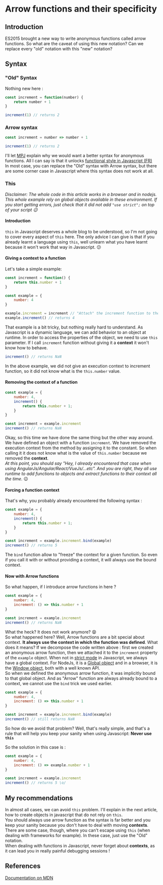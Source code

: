 # Arrow functions and their specificity

## Introduction

ES2015 brought a new way to write anonymous functions called arrow functions. So what are the caveat of using this new
notation? Can we replace every "old" notation with this "new" notation?

## Syntax

### "Old" Syntax

Nothing new here :
```javascript
const increment = function(number) {
    return number + 1
}

increment(1) // returns 2
```

### Arrow syntax

```javascript
const increment = number => number + 1

increment(1) // returns 2
```

I'll let [MPJ](https://www.youtube.com/watch?v=6sQDTgOqh-I) explain why we would want a better syntax for anonymous 
functions. All I can say is that it unlocks [functional style in Javascript (FR)](https://www.youtube.com/watch?v=IQ1kDpGeoCk&t=13s)  
In most case, you can replace the "Old" syntax with Arrow syntax, but there are some corner case in Javascript where
this syntax does not work at all.

### This

*Disclaimer: The whole code in this article works in a browser and in nodejs. This whole example rely on global objects
available in these environment. If you start getting errors, just check that it did not add `"use strict";` on top of
your script :wink:*

#### Introduction

`this` in Javascript deserves a whole blog to be understood, so I'm not going to cover every aspect of `this` here. The
only advice I can give is that if you already learnt a language using `this`, well unlearn what you have learnt because
it won't work that way in Javascript. :confused:

#### Giving a **context** to a function

Let's take a simple example:
```javascript
const increment = function() {
    return this.number + 1
}

const example = {
    number: 4
}

example.increment = increment // "Attach" the increment function to the object
example.increment() // returns 4
```

That example is a bit tricky, but nothing really hard to understand. As Javascript is a dynamic language, we can
add behavior to an object at runtime. In order to access the properties of the object, we need to use `this` parameter.
If I call `increment` function without giving it a **context** it won't know how to behave.

```javascript
increment() // returns NaN
```

In the above example, we did not give an execution context to increment function, so it did not know what is the 
`this.number` value.

#### Removing the **context** of a function

```javascript
const example = {
    number: 4,
    increment() {
        return this.number + 1;
    }
}

const increment = example.increment
increment() // returns NaN
```

Okay, so this time we have done the same thing but the other way around. We have defined an object with a function 
`increment`. We have removed the execution context from the method by assigning it to the constant. So when calling it
it does not know what is the value of `this.number` because we removed the **context**.  
*At this point, you should say "Hey, I already encountered that case when using AngularJs/Angular/React/VueJs/...etc".
And you are right, they all use runtime to add functions to objects and extract functions to their context all the time.*
:wink:

#### Forcing a function **context**

That's why, you probably already encountered the following syntax : 
```javascript
const example = {
    number: 4,
    increment() {
        return this.number + 1;
    }
}

const increment = example.increment.bind(example)
increment() // returns 5
```

The `bind` function allow to "freeze" the context for a given function. So even if you call it with or without providing
a context, it will always use the bound context. 

#### Now with Arrow functions

So what happen, if I introduce arrow functions in here ?
```javascript
const example = {
    number: 4,
    increment: () => this.number + 1
}

const increment = example.increment
increment() // returns NaN
```

What the heck? It does not work anymore? :anguished:  
So what happened here? Well, Arrow functions are a bit special about context. **It always use the context in which the
function was defined**. What does it means? 
If we decompose the code written above : first we created an anonymous arrow function, then we attached it to the 
`increment` property of the `example` object. When not in [strict mode](https://developer.mozilla.org/en-US/docs/Web/JavaScript/Reference/Strict_mode)
in Javascript, we always have a global context. For NodeJs, it is a [Global object](https://nodejs.org/api/globals.html)
and in a browser, it is the [Window object](https://developer.mozilla.org/fr/docs/Web/API/Window), both with a well 
known API.  
So when we defined the anonymous arrow function, it was implicitly bound to that global object. And as "Arrow" function
are always already bound to a context, we cannot use the `bind` trick we used earlier.
```javascript
const example = {
    number: 4,
    increment: () => this.number + 1
}

const increment = example.increment.bind(example)
increment() // still returns NaN
```

So how do we avoid that problem? Well, that's really simple, and that's a rule that will help you keep your sanity when
using Javascript: **Never use `this`**

So the solution in this case is :
```javascript
const example = {
    number: 4,
    increment: () => example.number + 1
}

const increment = example.increment
increment() // returns 5 \o/
```

## My recommendations

In almost all cases, we can avoid `this` problem. I'll explain in the next article, how to create objects in javascript
that do not rely on `this`.  
You should always use arrow function as the syntax is far better and you keep your sanity because you don't have to
deal with moving **contexts**. There are some case, though, where you can't escape using `this` (when dealing with
frameworks for example). In these case, just use the "Old" notation.  
When dealing with functions in Javascript, never forget about **contexts**, as it can lead you in really painful
debugging sessions ! 

## References

[Documentation on MDN](https://developer.mozilla.org/en-US/docs/Web/JavaScript/Reference/Functions/Arrow_functions)